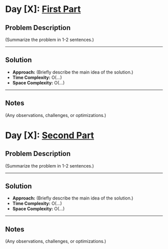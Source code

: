 # Day [X]: [First Part]()

## Problem Description
(Summarize the problem in 1-2 sentences.)

---

## Solution

- **Approach:** (Briefly describe the main idea of the solution.)  
- **Time Complexity:** O(...)  
- **Space Complexity:** O(...)

---

## Notes
(Any observations, challenges, or optimizations.)

# Day [X]: [Second Part]()

## Problem Description
(Summarize the problem in 1-2 sentences.)

---

## Solution

- **Approach:** (Briefly describe the main idea of the solution.)  
- **Time Complexity:** O(...)  
- **Space Complexity:** O(...)

---

## Notes
(Any observations, challenges, or optimizations.)
